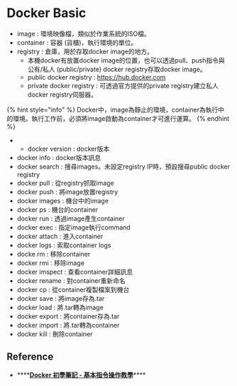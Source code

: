 # Docker Basic

* image : 環境映像檔，類似於作業系統的ISO檔。
* container : 容器 \(貨櫃\)，執行環境的單位。
* registry : 倉庫，用於存取docker image的地方。
  * 本機docker有放置docker image的位置，也可以透過pull、push指令與公有/私人 \(public/private\) docker registry存取docker image。
  * public docker registry : https://hub.docker.com
  * private docker registry : 可透過官方提供的private registry建立私人docker registry伺服器。

{% hint style="info" %}
Docker中，image為靜止的環境，container為執行中的環境。執行工作前，必須將image啟動為container才可進行運算。
{% endhint %}

* * docker version : docker版本
* docker info :  docker版本訊息
* docker search : 搜尋images。未設定registry IP時，預設搜尋public docker registry
* docker pull : 從registry抓取image
* docker push : 將image放置registry
* docker images : 機台中的image
* docker ps : 機台的container
* docker run : 透過image產生container
* docker exec : 指定image執行command
* docker attach : 進入container
* docker logs : 索取container logs
* docke rm : 移除container
* docker rmi : 移除image
* docker imspect : 查看container詳細訊息
* docker rename : 對container重新命名
* docker cp : 從container複製檔案到機台
* docker save : 將image存為.tar
* docker load : 將.tar轉為image
* docker export : 將container存為.tar
* docker import : 將.tar轉為container
* docker kill : 刪除container



## Reference

* \*\*\*\*[**Docker 初學筆記 - 基本指令操作教學**](https://blog.longwin.com.tw/2017/01/docker-learn-initial-command-cheat-sheet-2017/)\*\*\*\*

